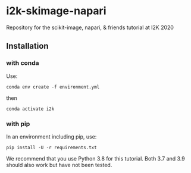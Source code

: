 # i2k-skimage-napari

Repository for the scikit-image, napari, &amp; friends tutorial at I2K 2020

## Installation

### with conda

Use:

```
conda env create -f environment.yml
```

then

```
conda activate i2k
```

### with pip

In an environment including pip, use:

```
pip install -U -r requirements.txt
```

We recommend that you use Python 3.8 for this tutorial. Both 3.7 and 3.9 should
also work but have not been tested.
